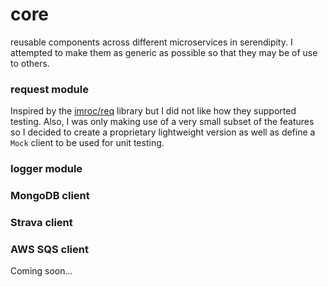 # core
reusable components across different microservices in serendipity. I attempted to make them as
generic as possible so that they may be of use to others.


### request module
Inspired by the [imroc/req](https://github.com/imroc/req) library but I did not like how they supported testing.
Also, I was only making use of a very small subset of the features so I decided to create a proprietary lightweight version
as well as define a `Mock` client to be used for unit testing.

### logger module

### MongoDB client

### Strava client

### AWS SQS client
Coming soon...